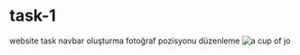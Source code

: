 # task-1
website task
navbar oluşturma
fotoğraf pozisyonu düzenleme
![a cup of jo](https://user-images.githubusercontent.com/97285821/158379381-7474f056-054d-4c9f-b2f7-7d4e0f23828d.jpg)
